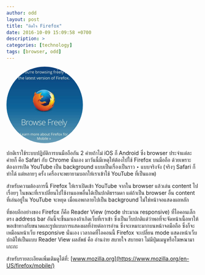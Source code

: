 ```yaml
---
author: odd
layout: post
title: "ติดใจ Firefox"
date: 2016-10-09 15:09:58 +0700
description: >
categories: [technology]
tags: [browser, odd]
---
```

<img src="/assets/img/authors/odd/2016-10-09/firefox.jpg" alt="Firefox browser" style="border-radius:50%">

ปกติเราใช้ระบบปฏิบัติการบนมือถือกัน 2 ค่ายถ้าไม่ iOS ก็ Android ซึ่ง browser ประจำแต่ละค่ายก็ คือ Safari กับ Chrome นั่นเอง มาวันนี้มีเหตุให้ต้องไปใช้ Firefox บนมือถือ ด้วยเพราะต้องการเปิด YouTube เป็น background แบบเป็นเรื่องเป็นราว ‣ แบบจริงจัง (จริงๆ Safari ก็ทำได้ แต่หลายๆ ครั้ง เครื่องจะพยายามบอกให้เราเข้าใช้ YouTube ที่เป็นแอพ)

สำหรับความต้องการนี้ Firefox ให้เราเปิดเข้า YouTube จากใน browser แล้วเล่น content ไปเรื่อยๆ ในขณะที่เราเปลี่ยนไปใช้งานแอพอื่นได้เป็นปกติธรรมดา แต่ถ้าเป็น browser อื่น content ที่เล่นอยู่ใน YouTube จะหยุด เมื่อแอพกลายไปเป็น background ไม่ใช่หน้าจอแสดงผลหลัก

ที่ชอบอีกอย่างของ Firefox ก็คือ Reader View (mode  ประมาณ responsive) ที่ไอคอนเล็กตรง address bar อันนี้จะขึ้นมาเองถ้าเกิดเว็บที่เราเข้า ซึ่งเป็นเว็บปกติแต่ว่าพอที่จะจัดหน้าเนื้อหาให้พอเข้าทางกับขนาดและรูปแบบการแสดงผลที่ง่ายต่อการอ่าน ซึ่งจะเหมาะมากบนหน้าจอมือถือ ซึ่งก็จะเหมือนหน้าเว็บ responsive นั่นเอง เวลากดที่ไอคอนนี้ Firefox จะเปลี่ยน mode แสดงหน้าเว็บปกติให้เป็นแบบ Reader View ผลลัพธ์ คือ อ่านง่าย สบายใจ สบายตา ไม่มีปุ่มเมนูหรือโฆษณามาเกะกะ

สำหรับรายละเอียดเพิ่มเติมดูได้ที่: [www.mozilla.org](https://www.mozilla.org/en-US/firefox/mobile/)
